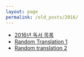 ```yaml
---
layout: page
permalink: /old_posts/2016/
---
```


- [2016년 독서 목록](201601101407.md)
- [Random Translation 1](201605312324.md)
- [Random translation 2](201606062157.md)